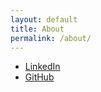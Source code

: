 ```yaml
---
layout: default
title: About
permalink: /about/
---
```


<ul>
<li><a href="https://www.linkedin.com/in/gabriel-conlon/">LinkedIn</a></li>
<li><a href="https://github.com/gabrielconlon">GitHub</a></li>
</ul>
